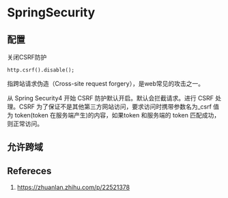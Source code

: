 # SpringSecurity

## 配置

关闭CSRF防护

```
http.csrf().disable();
```

指跨站请求伪造（Cross-site request forgery），是web常见的攻击之一。

从 Spring Security4 开始 CSRF 防护默认开启。默认会拦截请求。进行 CSRF 处理。CSRF 为了保证不是其他第三方网站访问，要求访问时携带参数名为_csrf 值为 token(token 在服务端产生)的内容，如果token 和服务端的 token 匹配成功，则正常访问。

## 允许跨域





## Refereces

1. https://zhuanlan.zhihu.com/p/22521378
